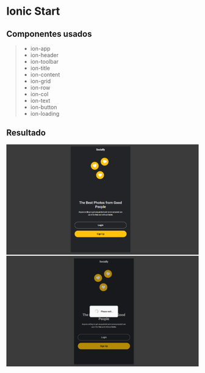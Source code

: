 # Ionic Start
## Componentes usados
 > * ion-app
 > * ion-header
 > * ion-toolbar
 > * ion-title
 > * ion-content
 > * ion-grid
 > * ion-row 
 > * ion-col
 > * ion-text
 > * ion-button  
 > * ion-loading
## Resultado
![alt img](./imgs/first-page.PNG)
![alt img](./imgs/first-page-two.PNG)
